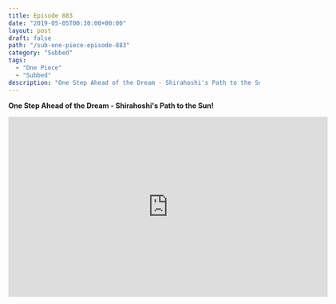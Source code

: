```yaml
---
title: Episode 883
date: "2019-05-05T00:30:00+00:00"
layout: post
draft: false
path: "/sub-one-piece-episode-883"
category: "Subbed"
tags:
  - "One Piece"
  - "Subbed"
description: "One Step Ahead of the Dream - Shirahoshi's Path to the Sun!"
---
```


**One Step Ahead of the Dream - Shirahoshi's Path to the Sun!**

<iframe width="640" height="360" src="https://www.rapidvideo.com/e/G6FRPHFNZP" frameborder="0" marginwidth=0 marginheight=0 scrolling=no allowfullscreen></iframe>

